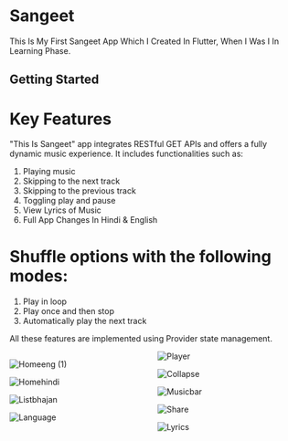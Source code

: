 # Sangeet

This Is My First Sangeet App Which I Created In Flutter, When I Was I In Learning Phase.
## Getting Started

# Key Features
"This Is Sangeet" app integrates RESTful GET APIs and offers a fully dynamic music experience. It includes functionalities such as:

1) Playing music
2) Skipping to the next track
3) Skipping to the previous track
4) Toggling play and pause
5) View Lyrics of Music
6) Full App Changes In Hindi & English 

# Shuffle options with the following modes:
1) Play in loop
2) Play once and then stop
3) Automatically play the next track
 
All these features are implemented using Provider state management.


<div style="column-count: 2;">
 
  ![Homeeng (1)](https://github.com/user-attachments/assets/9f82031e-0bb3-4c3f-9840-fd5f194e7da2)
 
  ![Homehindi](https://github.com/user-attachments/assets/11d7f9bf-10a6-4a21-b759-d62db3bf0d92)

  ![Listbhajan](https://github.com/user-attachments/assets/2c14e348-1d92-4262-94d6-0c224928b703)

  ![Language ](https://github.com/user-attachments/assets/318c7cc1-f437-4e34-86c9-8bd457f221a5)

  ![Player](https://github.com/user-attachments/assets/27f8d26f-ce24-43ab-a9a4-215af382ca33)
  
  ![Collapse](https://github.com/user-attachments/assets/333ab77f-3a35-4532-bf38-8de5bd5e440e)

  ![Musicbar](https://github.com/user-attachments/assets/c82ea61a-93ea-4937-9539-fd81cdfa0c38)

  ![Share](https://github.com/user-attachments/assets/12a01e0a-85f5-4414-a136-e51ac124dfd1)

  ![Lyrics ](https://github.com/user-attachments/assets/31bdc712-3f63-44a6-9c4b-b53787dbe3d2)




  
</div>




